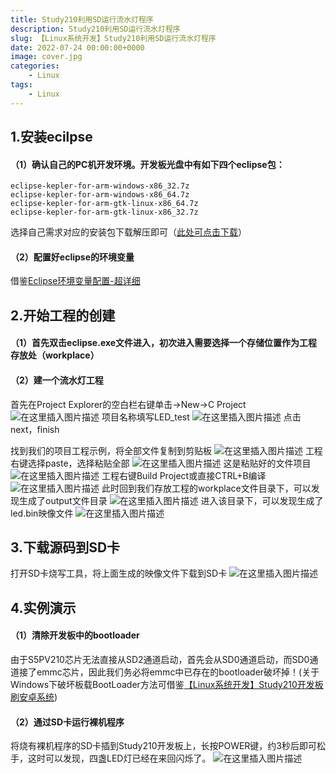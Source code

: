 ```yaml
---
title: Study210利用SD运行流水灯程序
description: Study210利用SD运行流水灯程序
slug: 【Linux系统开发】Study210利用SD运行流水灯程序
date: 2022-07-24 00:00:00+0000
image: cover.jpg
categories:
    - Linux
tags:
    - Linux
---
```




## 1.安装ecilpse
#### （1）确认自己的PC机开发环境。开发板光盘中有如下四个eclipse包：
```
eclipse-kepler-for-arm-windows-x86_32.7z 
eclipse-kepler-for-arm-windows-x86_64.7z 
eclipse-kepler-for-arm-gtk-linux-x86_64.7z 
eclipse-kepler-for-arm-gtk-linux-x86_32.7z
```
选择自己需求对应的安装包下载解压即可（[此处可点击下载](https://download.csdn.net/download/qq_56914146/85162554)）
#### （2）配置好eclipse的环境变量
借鉴[Eclipse环境变量配置-超详细](https://blog.csdn.net/m0_46165586/article/details/107296429?ops_request_misc=%257B%2522request%255Fid%2522%253A%2522165018384616781685349830%2522%252C%2522scm%2522%253A%252220140713.130102334..%2522%257D&request_id=165018384616781685349830&biz_id=0&utm_medium=distribute.pc_search_result.none-task-blog-2~all~top_positive~default-1-107296429.142^v9^pc_search_result_control_group,157^v4^control&utm_term=eclipse%E7%8E%AF%E5%A2%83%E5%8F%98%E9%87%8F%E9%85%8D%E7%BD%AE&spm=1018.2226.3001.4187)
## 2.开始工程的创建
#### （1）首先双击eclipse.exe文件进入，初次进入需要选择一个存储位置作为工程存放处（workplace）

#### （2）建一个流水灯工程
首先在Project Explorer的空白栏右键单击->New->C Project
![在这里插入图片描述](https://img-blog.csdnimg.cn/0b37eba37269446faf5de58793963da2.png?x-oss-process=image/watermark,type_d3F5LXplbmhlaQ,shadow_50,text_Q1NETiBA5Lul5pS-Xw==,size_20,color_FFFFFF,t_70,g_se,x_16)
项目名称填写LED_test
![在这里插入图片描述](https://img-blog.csdnimg.cn/0b7cce5b3fa341f98792a316a1937054.png?x-oss-process=image/watermark,type_d3F5LXplbmhlaQ,shadow_50,text_Q1NETiBA5Lul5pS-Xw==,size_20,color_FFFFFF,t_70,g_se,x_16)
点击next，finish

找到我们的项目工程示例，将全部文件复制到剪贴板
![在这里插入图片描述](https://img-blog.csdnimg.cn/2bbe14f0a69a46fe8328ce92f1492421.png?x-oss-process=image/watermark,type_d3F5LXplbmhlaQ,shadow_50,text_Q1NETiBA5Lul5pS-Xw==,size_20,color_FFFFFF,t_70,g_se,x_16)
工程右键选择paste，选择粘贴全部
![在这里插入图片描述](https://img-blog.csdnimg.cn/842db416ea2c4929ac655d29bc4bfb07.png?x-oss-process=image/watermark,type_d3F5LXplbmhlaQ,shadow_50,text_Q1NETiBA5Lul5pS-Xw==,size_20,color_FFFFFF,t_70,g_se,x_16)
这是粘贴好的文件项目
![在这里插入图片描述](https://img-blog.csdnimg.cn/d1dae4dddaf346b1be377c674fefdd35.png?x-oss-process=image/watermark,type_d3F5LXplbmhlaQ,shadow_50,text_Q1NETiBA5Lul5pS-Xw==,size_20,color_FFFFFF,t_70,g_se,x_16)
工程右键Build Project或直接CTRL+B编译
![在这里插入图片描述](https://img-blog.csdnimg.cn/9389ca0a332143fdbfb650e41fb84f2b.png?x-oss-process=image/watermark,type_d3F5LXplbmhlaQ,shadow_50,text_Q1NETiBA5Lul5pS-Xw==,size_20,color_FFFFFF,t_70,g_se,x_16)
此时回到我们存放工程的workplace文件目录下，可以发现生成了output文件目录
![在这里插入图片描述](https://img-blog.csdnimg.cn/776361da8d1045c3a39af79804bf0320.png?x-oss-process=image/watermark,type_d3F5LXplbmhlaQ,shadow_50,text_Q1NETiBA5Lul5pS-Xw==,size_20,color_FFFFFF,t_70,g_se,x_16)
进入该目录下，可以发现生成了led.bin映像文件
![在这里插入图片描述](https://img-blog.csdnimg.cn/e497619b0ab74765aaffd33dc55be299.png?x-oss-process=image/watermark,type_d3F5LXplbmhlaQ,shadow_50,text_Q1NETiBA5Lul5pS-Xw==,size_20,color_FFFFFF,t_70,g_se,x_16)
## 3.下载源码到SD卡
打开SD卡烧写工具，将上面生成的映像文件下载到SD卡
![在这里插入图片描述](https://img-blog.csdnimg.cn/07008c13a27e41bebc960a47747c2283.png?x-oss-process=image/watermark,type_d3F5LXplbmhlaQ,shadow_50,text_Q1NETiBA5Lul5pS-Xw==,size_20,color_FFFFFF,t_70,g_se,x_16)
## 4.实例演示
#### （1）清除开发板中的bootloader
由于S5PV210芯片无法直接从SD2通道启动，首先会从SD0通道启动，而SD0通道接了emmc芯片，因此我们务必将emmc中已存在的bootloader破坏掉！(关于Windows下破坏板载BootLoader方法可借鉴[【Linux系统开发】Study210开发板刷安卓系统](https://blog.csdn.net/qq_56914146/article/details/124204098?spm=1001.2014.3001.5501))

#### （2）通过SD卡运行裸机程序
将烧有裸机程序的SD卡插到Study210开发板上，长按POWER键，约3秒后即可松手，这时可以发现，四盏LED灯已经在来回闪烁了。
![在这里插入图片描述](https://img-blog.csdnimg.cn/ddcba636b89841629cc4eba87b6a90b2.gif)
